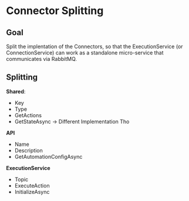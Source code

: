 # Connector Splitting

## Goal

Split the implentation of the Connectors, so that the ExecutionService (or ConnectionService) can work as a standalone micro-service that communicates via RabbitMQ.

## Splitting

**Shared**:

- Key
- Type
- GetActions
- GetStateAsync -> Different Implementation Tho

**API**

- Name
- Description
- GetAutomationConfigAsync

**ExecutionService**

- Topic
- ExecuteAction
- InitializeAsync
